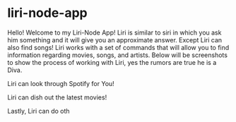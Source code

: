 # liri-node-app

Hello! Welcome to my Liri-Node App! Liri is similar to siri in which you ask him something and it will give you an approximate answer. Except Liri can also find songs! Liri works with a set of commands that will allow you to find information regarding movies, songs, and artists.  Below will be screenshots to show the process of working with Liri, yes the rumors are true he is a Diva. 

Liri can look through Spotify for You!



Liri can dish out the latest movies!

Lastly,  Liri can do oth